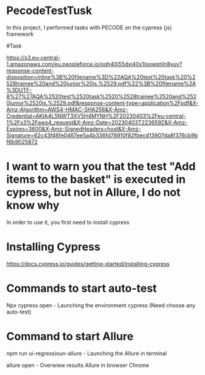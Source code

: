 # PecodeTestTusk
In this project, I performed tasks with PECODE on the cypress (js) framework

#Task 

https://s3.eu-central-1.amazonaws.com/eu.peopleforce.io/oqh40i55dxi40x1loowptjln8yuv?response-content-disposition=inline%3B%20filename%3D%22AQA%20test%20task%20%2528trainee%20and%20junior%20js.%2529.pdf%22%3B%20filename%2A%3DUTF-8%27%27AQA%2520test%2520task%2520%2528trainee%2520and%2520junior%2520js.%2529.pdf&response-content-type=application%2Fpdf&X-Amz-Algorithm=AWS4-HMAC-SHA256&X-Amz-Credential=AKIA4L5NWT3XV5H4MYNH%2F20230403%2Feu-central-1%2Fs3%2Faws4_request&X-Amz-Date=20230403T223659Z&X-Amz-Expires=3600&X-Amz-SignedHeaders=host&X-Amz-Signature=62c43f46fe0467ee5a4b336fd78910f82fbecd13907da8f376cb9bf6b9025872

# I want to warn you that the test "Add items to the basket" is executed in cypress, but not in Allure, I do not know why

In order to use it, you first need to install cypress

# Installing Cypress
https://docs.cypress.io/guides/getting-started/installing-cypress

# Commands to start auto-test
Npx cypress open - Launching the environment cypress (Need choose any auto-test)

# Command to start Allure
npm run ui-regressioun-allure -  Launching the Allure in terminal

allure open - Overwiew results Allure in browser Chrome
